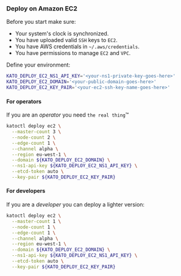 ### Deploy on Amazon EC2

Before you start make sure:
- Your system's clock is synchronized.
- You have uploaded valid `SSH` keys to `EC2`.
- You have AWS credentials in `~/.aws/credentials`.
- You have permissions to manage `EC2` and `VPC`.

Define your environment:
```bash
KATO_DEPLOY_EC2_NS1_API_KEY='<your-ns1-private-key-goes-here>'
KATO_DEPLOY_EC2_DOMAIN='<your-public-domain-goes-here>'
KATO_DEPLOY_EC2_KEY_PAIR='<your-ec2-ssh-key-name-goes-here>'
```

#### For operators
If you are an *operator* you need `the real thing`&trade;
```bash
katoctl deploy ec2 \
  --master-count 3 \
  --node-count 2 \
  --edge-count 1 \
  --channel alpha \
  --region eu-west-1 \
  --domain ${KATO_DEPLOY_EC2_DOMAIN} \
  --ns1-api-key ${KATO_DEPLOY_EC2_NS1_API_KEY} \
  --etcd-token auto \
  --key-pair ${KATO_DEPLOY_EC2_KEY_PAIR}
```

#### For developers
If you are a *developer* you can deploy a lighter version:
```bash
katoctl deploy ec2 \
  --master-count 1 \
  --node-count 1 \
  --edge-count 1 \
  --channel alpha \
  --region eu-west-1 \
  --domain ${KATO_DEPLOY_EC2_DOMAIN} \
  --ns1-api-key ${KATO_DEPLOY_EC2_NS1_API_KEY} \
  --etcd-token auto \
  --key-pair ${KATO_DEPLOY_EC2_KEY_PAIR}
```
